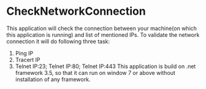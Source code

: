 # CheckNetworkConnection
This application will check the connection between your machine(on which this application is running) and list of mentioned IPs. To validate the network connection it will do following three task:
1.	Ping IP
2.	Tracert IP
3.	Telnet IP:23; Telnet IP:80; Telnet IP:443
This application is build on .net framework 3.5, so that it can run on window 7 or above without installation of any framework.
